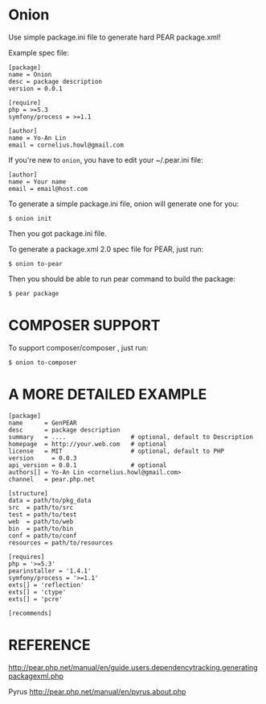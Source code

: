 Onion
=======
Use simple package.ini file to generate hard PEAR package.xml!

Example spec file:

    [package]
    name = Onion
    desc = package description
    version = 0.0.1

    [require]
    php = >=5.3
    symfony/process = >=1.1

    [author]
    name = Yo-An Lin
    email = cornelius.howl@gmail.com

If you're new to `onion`, you have to edit your ~/.pear.ini file:

    [author]
    name = Your name
    email = email@host.com

To generate a simple package.ini file, onion will generate one for you:

    $ onion init

Then you got package.ini file.

To generate a package.xml 2.0 spec file for PEAR, just run:

    $ onion to-pear

Then you should be able to run pear command to build the package:

    $ pear package

COMPOSER SUPPORT
================
To support composer/composer , just run:

    $ onion to-composer

A MORE DETAILED EXAMPLE
========================

    [package]
    name      = GenPEAR
    desc      = package description
    summary   = ....                  # optional, default to Description
    homepage  = http://your.web.com   # optional
    license   = MIT                   # optional, default to PHP
    version     = 0.0.3
    api_version = 0.0.1               # optional
    authors[] = Yo-An Lin <cornelius.howl@gmail.com>
    channel   = pear.php.net

    [structure]
    data = path/to/pkg_data
    src  = path/to/src
    test = path/to/test
    web  = path/to/web
    bin  = path/to/bin
    conf = path/to/conf
    resources = path/to/resources

    [requires]
    php = '>=5.3'
    pearinstaller = '1.4.1'
    symfony/process = '>=1.1'
    exts[] = 'reflection'
    exts[] = 'ctype'
    exts[] = 'pcre'

    [recommends]

REFERENCE
=========
http://pear.php.net/manual/en/guide.users.dependencytracking.generatingpackagexml.php

Pyrus
http://pear.php.net/manual/en/pyrus.about.php
